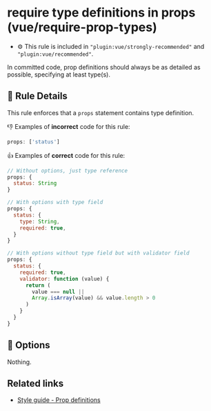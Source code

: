 # require type definitions in props (vue/require-prop-types)

- :gear: This rule is included in `"plugin:vue/strongly-recommended"` and `"plugin:vue/recommended"`.

In committed code, prop definitions should always be as detailed as possible, specifying at least type(s).

## :book: Rule Details

This rule enforces that a `props` statement contains type definition.

:-1: Examples of **incorrect** code for this rule:

```js
props: ['status']
```

:+1: Examples of **correct** code for this rule:

```js
// Without options, just type reference
props: {
  status: String
}
```

```js
// With options with type field
props: {
  status: {
    type: String,
    required: true,
  }
}
```

```js
// With options without type field but with validator field
props: {
  status: {
    required: true,
    validator: function (value) {
      return (
        value === null ||
        Array.isArray(value) && value.length > 0
      )
    }
  }
}
```

## :wrench: Options

Nothing.

## Related links

- [Style guide - Prop definitions](https://vuejs.org/v2/style-guide/#Prop-definitions-essential)
